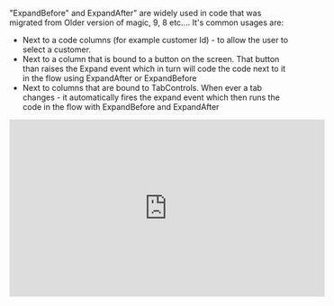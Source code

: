 ﻿"ExpandBefore" and ExpandAfter" are widely used in code that was migrated from Older version of magic, 9, 8 etc....
It's common usages are:
* Next to a code columns (for example customer Id) - to allow the user to select a customer.
* Next to a column that is bound to a button on the screen. That button than raises the Expand event which in turn will code the code next to it in the flow using ExpandAfter or ExpandBefore
* Next to columns that are bound to TabControls. When ever a tab changes - it automatically fires the expand event which then runs the code in the flow with ExpandBefore and ExpandAfter


<iframe width="560" height="315" src="https://www.youtube.com/embed/rn2AEzLdnQo?list=PL1DEQjXG2xnJ622kTVgstJEVh0DGRHkmU" frameborder="0" allowfullscreen></iframe>